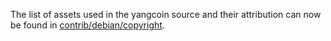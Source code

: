 The list of assets used in the yangcoin source and their attribution can now be found in [contrib/debian/copyright](../contrib/debian/copyright).
